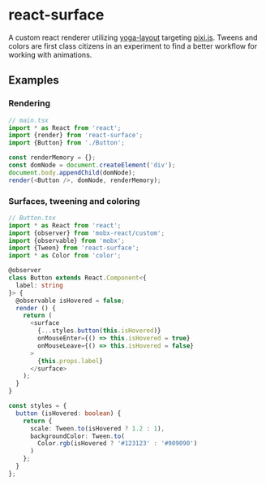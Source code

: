 # react-surface
A custom react renderer utilizing [yoga-layout](https://facebook.github.io/yoga/) 
targeting [pixi.js](http://www.pixijs.com/). Tweens and colors are first class 
citizens in an experiment to find a better workflow for working with animations.

## Examples

### Rendering
```typescript
// main.tsx
import * as React from 'react';
import {render} from 'react-surface';
import {Button} from './Button';

const renderMemory = {}; 
const domNode = document.createElement('div');
document.body.appendChild(domNode);
render(<Button />, domNode, renderMemory);
```

### Surfaces, tweening and coloring
```typescript
// Button.tsx
import * as React from 'react';
import {observer} from 'mobx-react/custom';
import {observable} from 'mobx';
import {Tween} from 'react-surface';
import * as Color from 'color';

@observer
class Button extends React.Component<{
  label: string
}> {
  @observable isHovered = false;
  render () {
    return (
      <surface
        {...styles.button(this.isHovered)}
        onMouseEnter={() => this.isHovered = true}
        onMouseLeave={() => this.isHovered = false}
      >
        {this.props.label}
      </surface>
    );
  }
}

const styles = {
  button (isHovered: boolean) {
    return {
      scale: Tween.to(isHovered ? 1.2 : 1),
      backgroundColor: Tween.to(
        Color.rgb(isHovered ? '#123123' : '#909090')
      )
    };
  }
};
```
